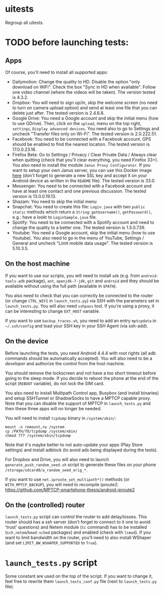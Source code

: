 uitests
=======

Regroup all uitests.

TODO before launching tests:
============================

Apps
----

Of course, you'll need to install all supported apps:

* Dailymotion: Change the quality to HD. Disable the option "only download on WiFi". Check the box "Sync in HD when available". Follow one video channel (where the videos will be taken). The version tested is 4.3.2.
* Dropbox: You will need to sign up/in, skip the welcome screen (no need to turn on camera upload option) and send at least one file that you can delete just after. The tested version is 2.4.6.8.
* Google Drive: You need a Google account and skip the initial menu (how to use GDrive). Then, click on the `upload`, menu on the top right, `settings`, `Display advanced devices`. You need also to go to Settings and uncheck "Transfer files only on Wi-Fi". The tested version is 2.0.222.51.
* Facebook: You need to be connected with a Facebook account. GPS should be enabled to find the nearest location. The tested version is 17.0.0.23.16.
* Firefox Beta: Go to Settings / Privacy / Clear Private Data / Always clear when quitting (check that you'll clear everything, you need Firefox 33+). You also need to install the module `Janus Proxy Configurator`. If you want to setup your own Janus server, you can use this Docker image [here](https://registry.hub.docker.com/u/matttbe/docker-janus-node/) (don't forget to generate a new SSL key and accept it on your Android device as written in the `README` file). The tested version is 33.0.
* Messenger: You need to be connected with a Facebook account and have at least one contact and one previous discussion. The tested version is 13.0.0.19.13.
* Shazam: You need to skip the initial menu
* Snapchat: You need to create this file: `Login.java` with two `public static` methods which return a `String`: `getUsername()`, `getPassword()`, e.g.: have a lookt to `LoginSample.java` file.
* Spotify: You need to be connected with a Spotify account and need to change the quality to a better one. The tested version is 1.5.0.739.
* Youtube: You need a Google account, skip the initial menu (how to use Youtube). You also need to go in the menu of YouTube, Settings / General and uncheck "Limit mobile data usage". The tested version is 5.10.3.5.


On the host machine
-------------------

If you want to use our scripts, you will need to install `adb` (e.g. from `android-tools-adb` package), `ant`, `openjdk-7-jdk`, `git` and `android` and they should be available without using the full path (available in `$PATH`).

You also need to check that you can correctly be connected to the router (or change `CTRL_WIFI` in `launch_tests.py`) via SSH with the parameters set in `launch_tests.py`. You will also need `sshpass` tool. If you're using a proxy, it can be interesting to change `EXT_HOST` variable.

If you want to use `backup_traces.sh`, you need to add an entry `mptcpdata` in `~/.ssh/config` and load your SSH key in your SSH Agent (via ssh-add).


On the device
-------------

Before launching the tests, you need Android 4.4.4 with root rights (all adb commands should be automatically accepted).
You will also need to be a _developer_ and authorize the control from the host machine.

You should remove the lockscreen and not have a too short timeout before going to the sleep mode. If you decide to reboot the phone at the end of the script (`REBOOT` variable), do not lock the SIM card.

You also need to install Multipath Control app, Busybox (and install binaries) and setup SSHTunnel or ShadowSocks to have a MPTCP capable proxy. Note that you can disable the support of MPTCP in `launch_tests.py` and then these three apps will no longer be needed.

You will need to install `tcpdump` binary in `/system/xbin/`:

    mount -o remount,rw /system
    cp /PATH/TO/tcpdump /system/xbin/
    chmod 777 /system/xbin/tcpdump

Note that it's maybe better to not auto-update your apps (Play Store settings) and install adblock (to avoid ads being displayed during the tests).

For Dropbox and Drive, you will also need to launch `generate_push_random_seed.sh` script to generate these files on your phone `/storage/sdcard0/a_random_seed_orig_*`.

If you want to use `net.iproute_set_multipath*()` methods (or `WITH_MPTCP_BACKUP`), you will need to recompile iproute2: https://github.com/MPTCP-smartphone-thesis/android-iproute2


On the (controlled) router
--------------------------

`launch_tests.py` script can control the router to add delay/losses. This router should has a ssh server (don't forget to connect to it one to avoid 'trust' questions) and Netem module (`tc` command) has to be installed (`sch_netem`/`kmod-sched` packages) and enabled (check with `lsmod`). If you want to limit bandwidth on the router, you'll need to also install WShaper (and set `LIMIT_BW_WSHAPER_SUPPORTED` to `True`).


`launch_tests.py` script
========================

Some constant are used on the top of the script. If you want to change it, feel free to rewrite them `launch_tests_conf.py` file (next to `launch_tests.py` file).
